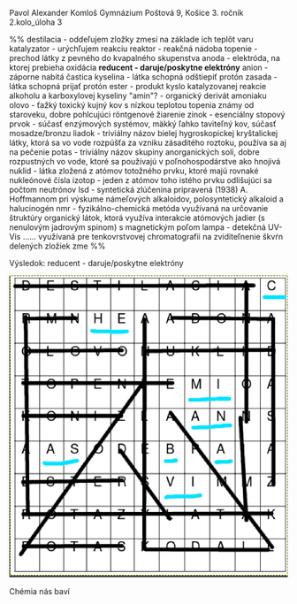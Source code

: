 Pavol Alexander Komloš
Gymnázium Poštová 9, Košice
3\. ročník
2.kolo_úloha 3

%%
destilacia - oddeľujem zložky zmesí na základe ich teplôt varu
katalyzator - urýchľujem reakciu
reaktor - reakčná nádoba
topenie - prechod látky z pevného do kvapalného skupenstva
anoda - elektróda, na ktorej prebieha oxidácia
**reducent - daruje/poskytne elektróny**
anion - záporne nabitá častica
kyselina - látka schopná odštiepiť protón
zasada - látka schopná prijať protón
ester - produkt kyslo katalyzovanej reakcie alkoholu a karboxylovej kyseliny
"amin"? - organický derivát amoniaku
olovo - ťažký toxický kujný kov s nízkou teplotou topenia známy od staroveku, dobre pohlcujúci röntgenové žiarenie
zinok - esenciálny stopový prvok - súčasť enzýmových systémov, mäkký ľahko taviteľný kov, súčasť mosadze/bronzu
liadok - triviálny názov bielej hygroskopickej kryštalickej látky, ktorá sa vo vode rozpúšťa za vzniku zásaditého roztoku, používa sa aj na pečenie
potas - triviálny názov skupiny anorganických solí, dobre rozpustných vo vode, ktoré sa používajú v poľnohospodárstve ako hnojivá
nuklid - látka zložená z atómov totožného prvku, ktoré majú rovnaké nukleónové čísla
izotop - jeden z atómov toho istého prvku odlišujúci sa počtom neutrónov
lsd - syntetická zlúčenina pripravená (1938) A. Hoffmannom pri výskume námeľových alkaloidov, polosyntetický alkaloid a halucinogén
nmr - fyzikálno-chemická metóda využívaná na určovanie štruktúry organický látok, ktorá využíva interakcie atómových jadier (s nenulovým jadrovým spinom) s magnetickým poľom
lampa - detekčná UV-Vis ...... využívaná pre tenkovrstvovej chromatografii na zviditeľnenie škvŕn delených zložiek zme
%%

Výsledok:
reducent - daruje/poskytne elektróny

![](attachments/Pasted%20image%2020230617190050.png)

Chémia nás baví